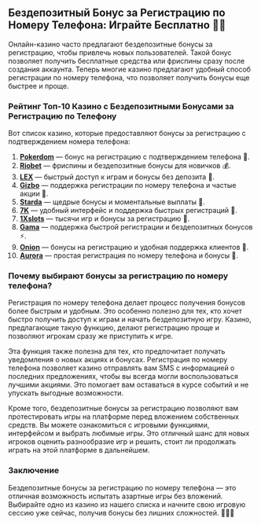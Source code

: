 ## Бездепозитный Бонус за Регистрацию по Номеру Телефона: Играйте Бесплатно 📱🎁

Онлайн-казино часто предлагают бездепозитные бонусы за регистрацию, чтобы привлечь новых пользователей. Такой бонус позволяет получить бесплатные средства или фриспины сразу после создания аккаунта. Теперь многие казино предлагают удобный способ регистрации по номеру телефона, что позволяет получить бонусы еще быстрее и проще.

### Рейтинг Топ-10 Казино с Бездепозитными Бонусами за Регистрацию по Телефону

Вот список казино, которые предоставляют бонусы за регистрацию с подтверждением номера телефона:

1. **[Pokerdom](https://brandplay.link/4k77v2yx)** — бонус на регистрацию с подтверждением телефона 🎲.
2. **[Riobet](https://brandplay.link/7xBLTPyj)** — фриспины и бездепозитные бонусы для новичков 💰.
3. **[LEX](https://brandplay.link/zW4hdDFV)** — быстрый доступ к играм и бонусы без депозита 🎉.
4. **[Gizbo](https://brandplay.link/bprXw4YV)** — поддержка регистрации по номеру телефона и частые акции 🎁.
5. **[Starda](https://brandplay.link/fB7xwRFL)** — щедрые бонусы и моментальные выплаты 🎈.
6. **[7K](https://brandplay.link/BvQyFShp)** — удобный интерфейс и поддержка быстрых регистраций 🎯.
7. **[1Xslots](https://brandplay.link/hSB1khtr)** — тысячи игр и бонусы за регистрацию 🌟.
8. **[Gama](https://brandplay.link/j6NMKsDz)** — поддержка быстрой регистрации и бездепозитных бонусов ⚡.
9. **[Onion](https://brandplay.link/zBGRVpQ9)** — бонусы на регистрацию и удобная поддержка клиентов 🎰.
10. **[Aurora](https://10trafic-stat2.com/click/668546556bcc6313411604bd/6766/13032/subaccount)** — простая регистрация по номеру телефона и бонусы 💎.

### Почему выбирают бонусы за регистрацию по номеру телефона?

Регистрация по номеру телефона делает процесс получения бонусов более быстрым и удобным. Это особенно полезно для тех, кто хочет быстро получить доступ к играм и начать бездепозитную игру. Казино, предлагающие такую функцию, делают регистрацию проще и позволяют игрокам сразу же приступить к игре.

Эта функция также полезна для тех, кто предпочитает получать уведомления о новых акциях и бонусах. Регистрация по номеру телефона позволяет казино отправлять вам SMS с информацией о последних предложениях, чтобы вы всегда могли воспользоваться лучшими акциями. Это помогает вам оставаться в курсе событий и не упускать выгодные возможности.

Кроме того, бездепозитные бонусы за регистрацию позволяют вам протестировать игры на платформе перед вложением собственных средств. Вы можете ознакомиться с игровыми функциями, интерфейсом и выбрать любимые игры. Это отличный шанс для новых игроков оценить разнообразие игр и решить, стоит ли продолжать играть на этой платформе в дальнейшем.

### Заключение

Бездепозитные бонусы за регистрацию по номеру телефона — это отличная возможность испытать азартные игры без вложений. Выбирайте одно из казино из нашего списка и начните свою игровую сессию уже сейчас, получив бонусы без лишних сложностей. 🎉🎰💸
